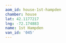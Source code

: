 ```yaml
---
aom_id: house-1st-hampden
chamber: house
lat: 42.1177217
lng: -72.174883
name: 1st Hampden
van_id: '045'
---
```

